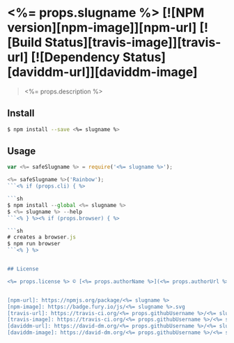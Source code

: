 # <%= props.slugname %> [![NPM version][npm-image]][npm-url] [![Build Status][travis-image]][travis-url] [![Dependency Status][daviddm-url]][daviddm-image]

> <%= props.description %>


## Install

```sh
$ npm install --save <%= slugname %>
```


## Usage

```js
var <%= safeSlugname %> = require('<%= slugname %>');

<%= safeSlugname %>('Rainbow');
```<% if (props.cli) { %>

```sh
$ npm install --global <%= slugname %>
$ <%= slugname %> --help
```<% } %><% if (props.browser) { %>

```sh
# creates a browser.js
$ npm run browser
```<% } %>


## License

<%= props.license %> © [<%= props.authorName %>](<%= props.authorUrl %>)


[npm-url]: https://npmjs.org/package/<%= slugname %>
[npm-image]: https://badge.fury.io/js/<%= slugname %>.svg
[travis-url]: https://travis-ci.org/<%= props.githubUsername %>/<%= slugname %>
[travis-image]: https://travis-ci.org/<%= props.githubUsername %>/<%= slugname %>.svg?branch=master
[daviddm-url]: https://david-dm.org/<%= props.githubUsername %>/<%= slugname %>.svg?theme=shields.io
[daviddm-image]: https://david-dm.org/<%= props.githubUsername %>/<%= slugname %>

